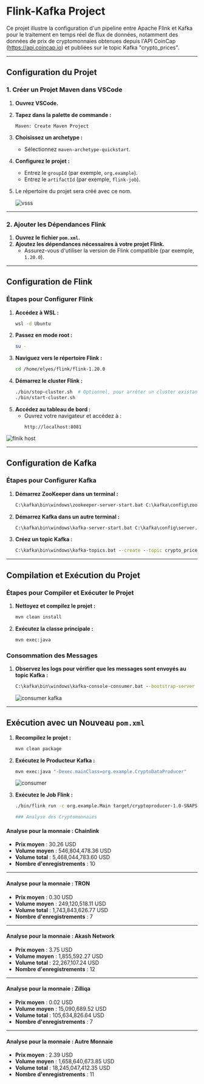 # Flink-Kafka Project

Ce projet illustre la configuration d'un pipeline entre Apache Flink et Kafka pour le traitement en temps réel de flux de données, notamment des données de prix de cryptomonnaies obtenues depuis l'API CoinCap (https://api.coincap.io) et publiées sur le topic Kafka "crypto_prices".

---

## Configuration du Projet

### 1. Créer un Projet Maven dans VSCode

1. **Ouvrez VSCode.**
2. **Tapez dans la palette de commande :**
   ```
   Maven: Create Maven Project
   ```
3. **Choisissez un archetype :**
   - Sélectionnez `maven-archetype-quickstart`.
4. **Configurez le projet :**
   - Entrez le `groupId` (par exemple, `org.example`).
   - Entrez le `artifactId` (par exemple, `flink-job`).
5. Le répertoire du projet sera créé avec ce nom.

   ![vsss](https://github.com/user-attachments/assets/bd3a402c-f68b-450b-bcfc-cf3a9c55393d)

---

### 2. Ajouter les Dépendances Flink

1. **Ouvrez le fichier `pom.xml`.**
2. **Ajoutez les dépendances nécessaires à votre projet Flink.**
   - Assurez-vous d'utiliser la version de Flink compatible (par exemple, `1.20.0`).

---

## Configuration de Flink

### Étapes pour Configurer Flink

1. **Accédez à WSL :**
   ```bash
   wsl -d Ubuntu
   ```
2. **Passez en mode root :**
   ```bash
   su -
   ```
3. **Naviguez vers le répertoire Flink :**
   ```bash
   cd /home/elyes/flink/flink-1.20.0
   ```
4. **Démarrez le cluster Flink :**
   ```bash
   ./bin/stop-cluster.sh  # Optionnel, pour arrêter un cluster existant
   ./bin/start-cluster.sh
   ```
5. **Accédez au tableau de bord :**
   - Ouvrez votre navigateur et accédez à :
     ```
     http://localhost:8081
     ```
![flnik host](https://github.com/user-attachments/assets/65a1954a-4b44-450d-8223-3bcdfca19ba3)

---

## Configuration de Kafka

### Étapes pour Configurer Kafka

1. **Démarrez ZooKeeper dans un terminal :**
   ```cmd
   C:\kafka\bin\windows\zookeeper-server-start.bat C:\kafka\config\zookeeper.properties
   ```
2. **Démarrez Kafka dans un autre terminal :**
   ```cmd
   C:\kafka\bin\windows\kafka-server-start.bat C:\kafka\config\server.properties
   ```
3. **Créez un topic Kafka :**
   ```cmd
   C:\kafka\bin\windows\kafka-topics.bat --create --topic crypto_prices --bootstrap-server localhost:9092
   ```

---

## Compilation et Exécution du Projet

### Étapes pour Compiler et Exécuter le Projet

1. **Nettoyez et compilez le projet :**
   ```bash
   mvn clean install
   ```
2. **Exécutez la classe principale :**
   ```bash
   mvn exec:java
   ```

### Consommation des Messages

1. **Observez les logs pour vérifier que les messages sont envoyés au topic Kafka :**
   ```cmd
   C:\kafka\bin\windows\kafka-console-consumer.bat --bootstrap-server localhost:9092 --topic crypto_prices --from-beginning
   ```

   ![consumer kafka](https://github.com/user-attachments/assets/217bf9ef-1f57-42ae-b991-77af53a8a22a)


---

## Exécution avec un Nouveau `pom.xml`

1. **Recompilez le projet :**
   ```bash
   mvn clean package
   ```
2. **Exécutez le Producteur Kafka :**
   ```bash
   mvn exec:java "-Dexec.mainClass=org.example.CryptoDataProducer"
   ```
   ![consumer](https://github.com/user-attachments/assets/0e34cda5-fe74-43e8-bc3e-cf67dac4f792)
   

4. **Exécutez le Job Flink :**
   ```bash
   ./bin/flink run -c org.example.Main target/cryptoproducer-1.0-SNAPSHOT.jar

   ### Analyse des Cryptomonnaies

#### Analyse pour la monnaie : **Chainlink**
- **Prix moyen** : 30.26 USD
- **Volume moyen** : 546,804,478.36 USD
- **Volume total** : 5,468,044,783.60 USD
- **Nombre d'enregistrements** : 10

---

#### Analyse pour la monnaie : **TRON**
- **Prix moyen** : 0.30 USD
- **Volume moyen** : 249,120,518.11 USD
- **Volume total** : 1,743,843,626.77 USD
- **Nombre d'enregistrements** : 7

---

#### Analyse pour la monnaie : **Akash Network**
- **Prix moyen** : 3.75 USD
- **Volume moyen** : 1,855,592.27 USD
- **Volume total** : 22,267,107.24 USD
- **Nombre d'enregistrements** : 12

---

#### Analyse pour la monnaie : **Zilliqa**
- **Prix moyen** : 0.02 USD
- **Volume moyen** : 15,090,689.52 USD
- **Volume total** : 105,634,826.64 USD
- **Nombre d'enregistrements** : 7

---

#### Analyse pour la monnaie : **Autre Monnaie**
- **Prix moyen** : 2.39 USD
- **Volume moyen** : 1,658,640,673.85 USD
- **Volume total** : 18,245,047,412.35 USD
- **Nombre d'enregistrements** : 11

   

